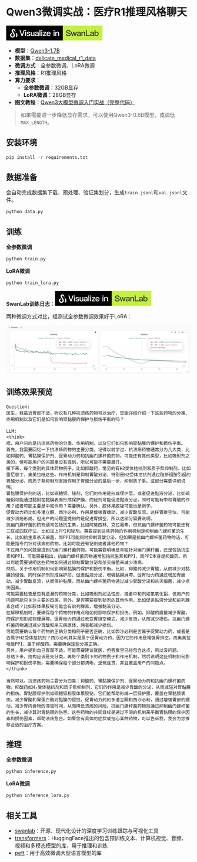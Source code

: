 # Qwen3微调实战：医疗R1推理风格聊天 

[![](https://raw.githubusercontent.com/SwanHubX/assets/main/badge1.svg)](https://swanlab.cn/@ZeyiLin/qwen3-sft-medical/overview)

- **模型**：[Qwen3-1.7B](https://modelscope.cn/models/Qwen/Qwen3-1.7B/summary)
- **数据集**：[delicate_medical_r1_data](https://modelscope.cn/datasets/krisfu/delicate_medical_r1_data)
- **微调方式**：全参数微调、LoRA微调
- **推理风格**：R1推理风格
- **算力要求**：
  - **全参数微调**：32GB显存
  - **LoRA微调**：28GB显存
- **图文教程**：[Qwen3大模型微调入门实战（完整代码）](https://zhuanlan.zhihu.com/p/1903848838214705484)

> 如果需要进一步降低显存需求，可以使用Qwen3-0.6B模型，或调低`MAX_LENGTH`。

## 安装环境

```bash
pip install -r requirements.txt
```

## 数据准备

会自动完成数据集下载、预处理、验证集划分，生成`train.jsonl`和`val.jsonl`文件。

```bash
python data.py
```

## 训练

**全参数微调**
```bash
python train.py
```

**LoRA微调**
```bash
python train_lora.py
```

**SwanLab训练日志**：[![](https://raw.githubusercontent.com/SwanHubX/assets/main/badge1.svg)](https://swanlab.cn/@ZeyiLin/qwen3-sft-medical/overview)

两种微调方式对比，经测试全参数微调效果好于LoRA：

![](./readme_images/charts.png)


## 训练效果预览

```
Question: 
医生，我最近胃部不适，听说有几种抗溃疡药物可以治疗，您能详细介绍一下这些药物的分类、作用机制以及它们是如何影响胃黏膜的保护与损伤平衡的吗？

LLM:
<think>
嗯，用户问的是抗溃疡药物的分类、作用机制，以及它们如何影响胃黏膜的保护和损伤平衡。
首先，我需要回忆一下抗溃疡药物的主要分类。记得以前学过，抗溃疡药物通常分为几大类，比如抑酸药、胃黏膜保护剂、促胃动力药和抗幽门螺杆菌药物。可能还有其他类型，比如吸附剂之类的，但可能用户的问题里没有提到，所以可能不需要展开。
接下来，每个类别的具体药物例子。比如抑酸药，常见的有H2受体拮抗剂和质子泵抑制剂。比如雷尼替丁、奥美拉唑这些。作用机制是抑制胃酸分泌，特别是H2受体拮抗剂通过阻断组胺引起的胃酸分泌，而质子泵抑制剂直接作用于胃酸分泌的最后一步，抑制质子泵。这部分需要详细说明。
胃黏膜保护剂的话，比如硫糖铝、铋剂，它们的作用是形成保护层，或者促进黏液分泌，比如硫糖铝可能通过黏附在黏膜表面形成保护膜，而铋剂可能促进黏液分泌，同时可能有中和胃酸的作用？或者可能主要是中和作用？需要确认。另外，胶体果胶铋可能也是例子。
促胃动力药比如多潘立酮、西沙必利，作用是增强胃蠕动，减少胃酸反流，这样胃排空快，可能减少溃疡形成。但用户的问题里提到的是促进胃排空，所以这部分需要说明。
抗幽门螺杆菌的药物通常包括抗生素，比如阿莫西林、克拉霉素，但抗幽门螺杆菌药物可能还有三联或四联疗法，比如加上PPI和铋剂。需要提到这些药物的作用机制是抑制幽门螺杆菌的生长，比如抗生素杀灭细菌，而PPI可能同时抑制胃酸分泌，但如果是抗幽门螺杆菌药物的话，可能是指专门针对该病的药物，比如可能还有铋剂或者其他药物？
不过用户的问题里提到抗幽门螺杆菌药物，可能需要明确是单独针对幽门螺杆菌，还是包括抗生素和PPI。可能需要指出，抗幽门螺杆菌药物通常包括抗生素和PPI，而PPI本身是抑酸药。所以可能需要说明这些药物如何通过抑制胃酸分泌和杀灭细菌来减少溃疡。
然后，关于作用机制如何影响胃黏膜的保护和损伤平衡。比如，抑酸药减少胃酸，从而减少对黏膜的侵蚀，同时保护剂形成保护层，促进黏液分泌，增强黏膜屏障。促胃动力药通过增加胃蠕动，减少胃酸反流，从而保护黏膜。而抗幽门螺杆菌药物通过减少胃酸分泌和杀灭细菌，减少损伤因素。
可能需要检查是否有遗漏的药物分类，比如吸附剂如活性炭，或者中和剂如氢氧化铝，但用户的问题可能只关注主要的四类。另外，是否需要提到铋剂的其他作用，比如促进黏液分泌和前列腺素合成？比如胶体果胶铋可能含有前列腺素，增强黏液分泌。
在解释机制时，要确保每个药物的作用点和如何影响保护和损伤。例如，抑酸药直接减少胃酸，而保护剂形成物理屏障。促胃动力药通过改变胃排空模式，减少反流，从而减少损伤。抗幽门螺杆菌药物通过减少胃酸和杀灭病原体，两者都减少损伤。
可能需要确认每个药物的正确分类和例子是否正确，比如西沙必利是否属于促胃动力药，或者是否属于H2受体拮抗剂？西沙必利其实是属于促胃动力药，因为它的作用是增强胃排空。而奥美拉唑是PPI，属于抑酸药。需要确保这些分类正确。
另外，用户提到自己胃部不适，可能需要建议就医，但答案里已经包含这点，所以没问题。
总结下来，结构应该是先分类，再每个类别下的药物例子和作用机制，然后说明这些机制如何影响保护和损伤平衡。需要确保每个部分都清晰，逻辑连贯，并且覆盖用户的问题点。
</think> 

当然可以。抗溃疡药物主要分为四类：抑酸药、胃黏膜保护剂、促胃动力药和抗幽门螺杆菌药物。抑酸药如H₂受体拮抗剂和质子泵抑制剂，它们的作用是减少胃酸的分泌，从而减轻对胃黏膜的损伤。胃黏膜保护剂如硫糖铝和胶体果胶铋，它们能帮助形成一层保护膜，覆盖在胃黏膜表面，减少胃酸和胃蛋白酶对黏膜的侵蚀。促胃动力药如多潘立酮和西沙必利，通过增强胃部的蠕动，减少胃内食物的滞留时间，从而降低溃疡的风险。抗幽门螺杆菌药物则通过抑制幽门螺杆菌的生长，减少其对胃黏膜的伤害。这些药物的共同目标是通过不同的机制来平衡胃黏膜的保护因素和损伤因素，帮助溃疡愈合。如果您有具体的症状或担心某种药物，可以告诉我，我会为您推荐合适的治疗方案。
```

## 推理

**全参数微调**
```bash
python inference.py
```

**LoRA微调**
```bash
python inference_lora.py
```

## 相关工具

- [swanlab](https://github.com/SwanHubX/SwanLab)：开源、现代化设计的深度学习训练跟踪与可视化工具
- [transformers](https://github.com/huggingface/transformers)：HuggingFace推出的包含预训练文本、计算机视觉、音频、视频和多模态模型的库，用于推理和训练
- [peft](https://github.com/huggingface/peft)：用于高效微调大型语言模型的库